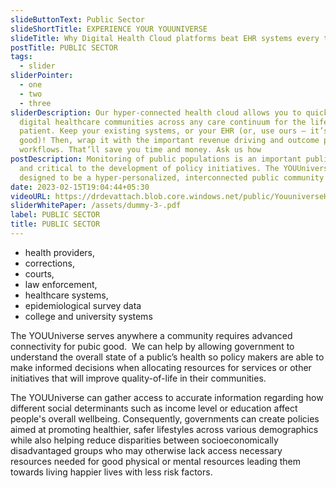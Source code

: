 ```yaml
---
slideButtonText: Public Sector
slideShortTitle: EXPERIENCE YOUR YOUUNIVERSE
slideTitle: Why Digital Health Cloud platforms beat EHR systems every time
postTitle: PUBLIC SECTOR
tags:
  - slider
sliderPointer:
  - one
  - two
  - three
sliderDescription: Our hyper-connected health cloud allows you to quickly build
  digital healthcare communities across any care continuum for the life of the
  patient. Keep your existing systems, or your EHR (or, use ours – it’s really
  good)! Then, wrap it with the important revenue driving and outcome producing
  workflows. That’ll save you time and money. Ask us how
postDescription: Monitoring of public populations is an important public benefit
  and critical to the development of policy initiatives. The YOUUniverse is
  designed to be a hyper-personalized, interconnected public community serving
date: 2023-02-15T19:04:44+05:30
videoURL: https://drdevattach.blob.core.windows.net/public/YouuniverseHealthCloud.mp4
sliderWhitePaper: /assets/dummy-3-.pdf
label: PUBLIC SECTOR
title: PUBLIC SECTOR
---
```

* health providers,
* corrections,
* courts,
* law enforcement,
* healthcare systems,
* epidemiological survey data
* college and university systems

The YOUUniverse serves anywhere a community requires advanced connectivity for pubic good.  We can help by allowing government to understand the overall state of a public’s health so policy makers are able to make informed decisions when allocating resources for services or other initiatives that will improve quality-of-life in their communities.

The YOUUniverse can gather access to accurate information regarding how different social determinants such as income level or education affect people's overall wellbeing. Consequently, governments can create policies aimed at promoting healthier, safer lifestyles across various demographics while also helping reduce disparities between socioeconomically disadvantaged groups who may otherwise lack access necessary resources needed for good physical or mental resources leading them towards living happier lives with less risk factors.